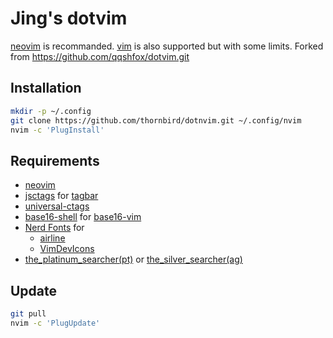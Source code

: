 # Jing's dotvim

[neovim](https://neovim.io/) is recommanded. [vim](https://www.vim.org/) is also supported but with some limits.
Forked from https://github.com/qqshfox/dotvim.git

## Installation

```bash
mkdir -p ~/.config
git clone https://github.com/thornbird/dotnvim.git ~/.config/nvim
nvim -c 'PlugInstall'
```

## Requirements

* [neovim](https://neovim.io/)
* [jsctags](https://github.com/ramitos/jsctags) for [tagbar](https://github.com/majutsushi/tagbar)
* [universal-ctags](https://github.com/universal-ctags/ctags)
* [base16-shell](https://github.com/chriskempson/base16-shell) for [base16-vim](https://github.com/chriskempson/base16-vim)
* [Nerd Fonts](https://github.com/ryanoasis/nerd-fonts) for
  + [airline](https://github.com/vim-airline/vim-airline/)
  + [VimDevIcons](https://github.com/ryanoasis/vim-devicons)
* [the_platinum_searcher(pt)](https://github.com/monochromegane/the_platinum_searcher) or [the_silver_searcher(ag)](https://github.com/ggreer/the_silver_searcher)

## Update

```bash
git pull
nvim -c 'PlugUpdate'
```
